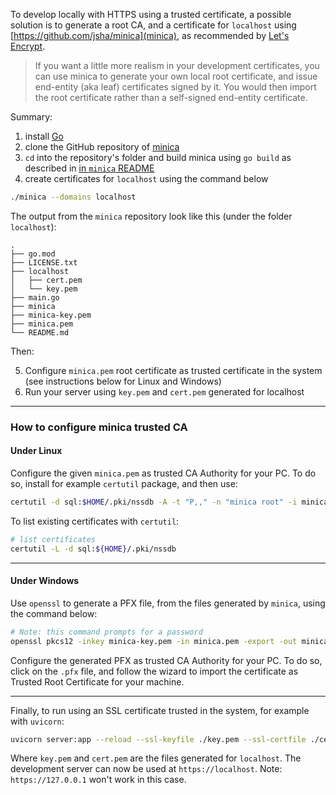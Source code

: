 To develop locally with HTTPS using a trusted certificate, a possible solution
is to generate a root CA, and a certificate for `localhost` using
[https://github.com/jsha/minica](minica), as recommended by [Let's
Encrypt](https://letsencrypt.org/docs/certificates-for-localhost/).

> If you want a little more realism in your development certificates, you can
> use minica to generate your own local root certificate, and issue end-entity
> (aka leaf) certificates signed by it. You would then import the root
> certificate rather than a self-signed end-entity certificate.

Summary:

1. install [Go](https://golang.org/doc/install)
2. clone the GitHub repository of [minica](https://github.com/jsha/minica)
3. `cd` into the repository's folder and build minica using `go build` as
   described in [in `minica`
   README](https://github.com/jsha/minica#installation)
4. create certificates for `localhost` using the command below

```bash
./minica --domains localhost
```

The output from the `minica` repository look like this (under the folder
`localhost`):

```
.
├── go.mod
├── LICENSE.txt
├── localhost
│   ├── cert.pem
│   └── key.pem
├── main.go
├── minica
├── minica-key.pem
├── minica.pem
└── README.md
```

Then:

5. Configure `minica.pem` root certificate as trusted certificate in the system
   (see instructions below for Linux and Windows)
6. Run your server using `key.pem` and `cert.pem` generated for localhost

---

### How to configure minica trusted CA

#### Under Linux

Configure the given `minica.pem` as trusted CA Authority for your PC. To do so,
install for example `certutil` package, and then use:

```bash
certutil -d sql:$HOME/.pki/nssdb -A -t "P,," -n "minica root" -i minica.pem
```

To list existing certificates with `certutil`:
```bash
# list certificates
certutil -L -d sql:${HOME}/.pki/nssdb
```

---

#### Under Windows

Use `openssl` to generate a PFX file, from the files generated by `minica`,
using the command below:

```bash
# Note: this command prompts for a password
openssl pkcs12 -inkey minica-key.pem -in minica.pem -export -out minica.pfx
```

Configure the generated PFX as trusted CA Authority for your PC. To do so,
click on the `.pfx` file, and follow the wizard to import the certificate as
Trusted Root Certificate for your machine.

---

Finally, to run using an SSL certificate trusted in the system, for example
with `uvicorn`:

```bash
uvicorn server:app --reload --ssl-keyfile ./key.pem --ssl-certfile ./cert.pem
```

Where `key.pem` and `cert.pem` are the files generated for `localhost`. The
development server can now be used at `https://localhost`. Note:
`https://127.0.0.1` won't work in this case.
